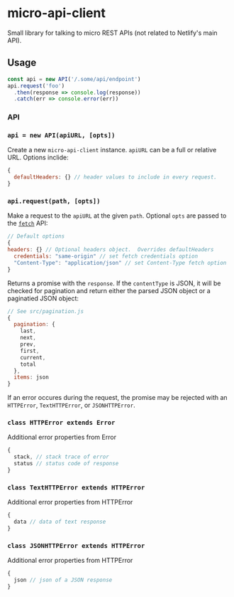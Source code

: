 # micro-api-client

Small library for talking to micro REST APIs (not related to Netlify's main API).

## Usage

```js
const api = new API('/.some/api/endpoint')
api.request('foo')
  .then(response => console.log(response))
  .catch(err => console.error(err))
```


### API

### `api = new API(apiURL, [opts])`

Create a new `micro-api-client` instance.  `apiURL` can be a full or relative URL.  Options inclide:

```js
{
  defaultHeaders: {} // header values to include in every request.
}
```

### `api.request(path, [opts])`

Make a request to the `apiURL` at the given `path`.  Optional `opts` are passed to the [`fetch`](https://developer.mozilla.org/en-US/docs/Web/API/Fetch_API/Using_Fetch) API:

```js
// Default options
{
headers: {} // Optional headers object.  Overrides defaultHeaders
  credentials: "same-origin" // set fetch credentials option
  "Content-Type": "application/json" // set Content-Type fetch option
}
```

Returns a promise with the `response`.  If the `contentType` is JSON, it will be checked for pagination and return either the parsed JSON object or a paginatied JSON object:

```js
// See src/pagination.js
{
  pagination: {
    last,
    next,
    prev,
    first,
    current,
    total
  },
  items: json
}
```

If an error occures during the request, the promise may be rejected with an `HTTPError`, `TextHTTPError`, or `JSONHTTPError`.

### `class HTTPError extends Error`

Additional error properties from Error

```js
{
  stack, // stack trace of error
  status // status code of response
}
```

### `class TextHTTPError extends HTTPError`

Additional error properties from HTTPError

```js
{
  data // data of text response
}
```

### `class JSONHTTPError extends HTTPError`

Additional error properties from HTTPError

```js
{
  json // json of a JSON response
}
```
